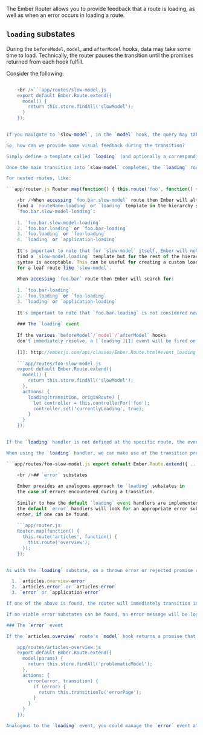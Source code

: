 The Ember Router allows you to provide feedback that a route is loading, as well as when an error occurs in loading a route.

## `loading` substates

During the `beforeModel`, `model`, and `afterModel` hooks, data may take some time to load. Technically, the router pauses the transition until the promises returned from each hook fulfill.

Consider the following:

```app/router.js Router.map(function() { this.route('slow-model'); });

    <br />```app/routes/slow-model.js
    export default Ember.Route.extend({
      model() {
        return this.store.findAll('slowModel');
      }
    });
    

If you navigate to `slow-model`, in the `model` hook, the query may take a long time to complete. During this time, your UI isn't really giving you any feedback as to what's happening. If you're entering this route after a full page refresh, your UI will be entirely blank, as you have not actually finished fully entering any route and haven't yet displayed any templates. If you're navigating to `slow-model` from another route, you'll continue to see the templates from the previous route until the model finish loading, and then, boom, suddenly all the templates for `slow-model` load.

So, how can we provide some visual feedback during the transition?

Simply define a template called `loading` (and optionally a corresponding route) that Ember will transition to. The intermediate transition into the loading substate happens immediately (synchronously), the URL won't be updated, and, unlike other transitions, the currently active transition won't be aborted.

Once the main transition into `slow-model` completes, the `loading` route will be exited and the transition to `slow-model` will continue.

For nested routes, like:

```app/router.js Router.map(function() { this.route('foo', function() { this.route('bar', function() { this.route('slow-model'); }); }); });

    <br />When accessing `foo.bar.slow-model` route then Ember will alternate trying to
    find a `routeName-loading` or `loading` template in the hierarchy starting with
    `foo.bar.slow-model-loading`:
    
    1. `foo.bar.slow-model-loading`
    2. `foo.bar.loading` or `foo.bar-loading`
    3. `foo.loading` or `foo-loading`
    4. `loading` or `application-loading`
    
    It's important to note that for `slow-model` itself, Ember will not try to
    find a `slow-model.loading` template but for the rest of the hierarchy either
    syntax is acceptable. This can be useful for creating a custom loading screen
    for a leaf route like `slow-model`.
    
    When accessing `foo.bar` route then Ember will search for:
    
    1. `foo.bar-loading`
    2. `foo.loading` or `foo-loading`
    3. `loading` or `application-loading`
    
    It's important to note that `foo.bar.loading` is not considered now.
    
    ### The `loading` event
    
    If the various `beforeModel`/`model`/`afterModel` hooks
    don't immediately resolve, a [`loading`][1] event will be fired on that route.
    
    [1]: http://emberjs.com/api/classes/Ember.Route.html#event_loading
    
    ```app/routes/foo-slow-model.js
    export default Ember.Route.extend({
      model() {
        return this.store.findAll('slowModel');
      },
      actions: {
        loading(transition, originRoute) {
          let controller = this.controllerFor('foo');
          controller.set('currentlyLoading', true);
        }
      }
    });
    

If the `loading` handler is not defined at the specific route, the event will continue to bubble above a transition's parent route, providing the `application` route the opportunity to manage it.

When using the `loading` handler, we can make use of the transition promise to know when the loading event is over:

```app/routes/foo-slow-model.js export default Ember.Route.extend({ ... actions: { loading(transition, originRoute) { let controller = this.controllerFor('foo'); controller.set('currentlyLoading', true); transition.promise.finally(function() { controller.set('currentlyLoading', false); }); } } });

    <br />## `error` substates
    
    Ember provides an analogous approach to `loading` substates in
    the case of errors encountered during a transition.
    
    Similar to how the default `loading` event handlers are implemented,
    the default `error` handlers will look for an appropriate error substate to
    enter, if one can be found.
    
    ```app/router.js
    Router.map(function() {
      this.route('articles', function() {
        this.route('overview');
      });
    });
    

As with the `loading` substate, on a thrown error or rejected promise returned from the `articles.overview` route's `model` hook (or `beforeModel` or `afterModel`) Ember will look for an error template or route in the following order:

  1. `articles.overview-error`
  2. `articles.error` or `articles-error`
  3. `error` or `application-error`

If one of the above is found, the router will immediately transition into that substate (without updating the URL). The "reason" for the error (i.e. the exception thrown or the promise reject value) will be passed to that error state as its `model`.

If no viable error substates can be found, an error message will be logged.

### The `error` event

If the `articles.overview` route's `model` hook returns a promise that rejects (for instance the server returned an error, the user isn't logged in, etc.), an [`error`](http://emberjs.com/api/classes/Ember.Route.html#event_error) event will fire from that route and bubble upward. This `error` event can be handled and used to display an error message, redirect to a login page, etc.

    app/routes/articles-overview.js
    export default Ember.Route.extend({
      model(params) {
        return this.store.findAll('problematicModel');
      },
      actions: {
        error(error, transition) {
          if (error) {
            return this.transitionTo('errorPage');
          }
        }
      }
    });

Analogous to the `loading` event, you could manage the `error` event at the application level to avoid writing the same code for multiple routes.